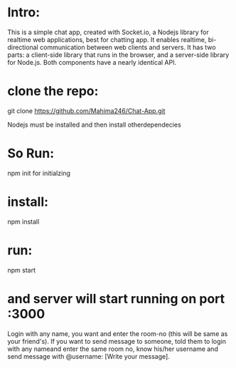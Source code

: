 
# Intro:
This is a simple chat app, created with Socket.io, a Nodejs library for realtime web applications, best for chatting app. It enables realtime, bi-directional communication between web clients and servers. It has two parts: a client-side library that runs in the browser, and a server-side library for Node.js. Both components have a nearly identical API.


 # clone the repo: 
git clone https://github.com/Mahima246/Chat-App.git

  Nodejs must be installed and then install otherdependecies
 # So Run:  
npm init for initialzing

 # install: 
npm install

# run:
npm start

# and server will start running on port :3000

Login with any name, you want and enter the room-no (this will be same as your friend's). If you want to send message to someone, told them to login with any nameand enter the same room no, know his/her username and send message with @username: [Write your message]. 
